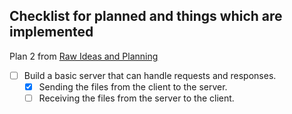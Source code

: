 ## Checklist for planned and things which are implemented 
Plan 2 from [Raw Ideas and Planning](./Raw%20Ideas%20and%20Planning.md)
- [ ] Build a basic server that can handle requests and responses. 
    - [x] Sending the files from the client to the server.
    - [ ] Receiving the files from the server to the client.
